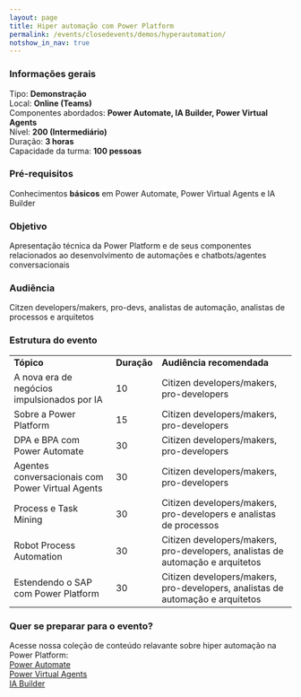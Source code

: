 ```yaml
---
layout: page
title: Hiper automação com Power Platform
permalink: /events/closedevents/demos/hyperautomation/
notshow_in_nav: true
---
```


### Informações gerais

Tipo: **Demonstração**  
Local: **Online (Teams)**  
Componentes abordados: **Power Automate, IA Builder, Power Virtual Agents**  
Nível: **200 (Intermediário)**  
Duração: **3 horas**  
Capacidade da turma: **100 pessoas**  

### Pré-requisitos

Conhecimentos **básicos** em Power Automate, Power Virtual Agents e IA Builder

### Objetivo

Apresentação técnica da Power Platform e de seus componentes relacionados ao desenvolvimento de automações e chatbots/agentes conversacionais

### Audiência

Citzen developers/makers, pro-devs, analistas de automação, analistas de processos e arquitetos

### Estrutura do evento

<table class="tablewborders">
<tbody align="left">
  <tr>
    <td><b>Tópico</b></td>
    <td><b>Duração</b></td>
    <td><b>Audiência recomendada</b></td>
  </tr>
  <tr>
    <td>A nova era de negócios impulsionados por IA</td>
    <td>10</td>
    <td>Citizen developers/makers, pro-developers</td>
  </tr>
  <tr>
    <td>Sobre a Power Platform</td>
    <td>15</td>
    <td>Citizen developers/makers, pro-developers</td>
  </tr>
  <tr>
    <td>DPA e BPA com Power Automate</td>
    <td>30</td>
    <td>Citizen developers/makers, pro-developers</td>
  </tr>
  <tr>
    <td>Agentes conversacionais com Power Virtual Agents</td>
    <td>30</td>
    <td>Citizen developers/makers, pro-developers</td>
  </tr>
  <tr>
    <td>Process e Task Mining</td>
    <td>30</td>
    <td>Citizen developers/makers, pro-developers e analistas de processos</td>
  </tr>
  <tr>
    <td>Robot Process Automation</td>
    <td>30</td>
    <td>Citizen developers/makers, pro-developers, analistas de automação e arquitetos</td>
  </tr>
  <tr>
    <td>Estendendo o SAP com Power Platform</td>
    <td>30</td>
    <td>Citizen developers/makers, pro-developers, analistas de automação e arquitetos</td>
  </tr>
</tbody>
</table>

### Quer se preparar para o evento?

Acesse nossa coleção de conteúdo relavante sobre hiper automação na Power Platform:  
[Power Automate](../../../../getready/powerautomate)  
[Power Virtual Agents](../../../../etready/powervirtualagents)  
[IA Builder](../../../../getready/iabuilder)
